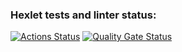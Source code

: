 ### Hexlet tests and linter status:
[![Actions Status](https://github.com/yanovtech/backend-project-46/actions/workflows/hexlet-check.yml/badge.svg)](https://github.com/yanovtech/backend-project-46/actions)
[![Quality Gate Status](https://sonarcloud.io/api/project_badges/measure?project=yanovtech_backend-project-46&metric=alert_status)](https://sonarcloud.io/summary/new_code?id=yanovtech_backend-project-46)